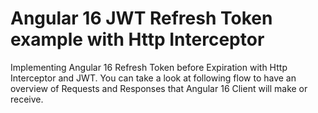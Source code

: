# Angular 16 JWT Refresh Token example with Http Interceptor

Implementing Angular 16 Refresh Token before Expiration with Http Interceptor and JWT.
You can take a look at following flow to have an overview of Requests and Responses that Angular 16 Client will make or receive.
 